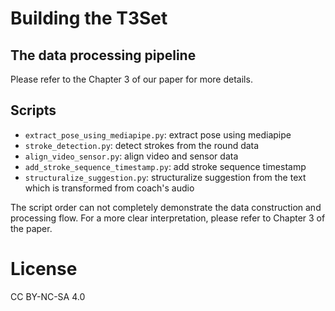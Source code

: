 # Building the T3Set
## The data processing pipeline
Please refer to the Chapter 3 of our paper for more details.

## Scripts
- `extract_pose_using_mediapipe.py`: extract pose using mediapipe
- `stroke_detection.py`: detect strokes from the round data
- `align_video_sensor.py`: align video and sensor data
- `add_stroke_sequence_timestamp.py`: add stroke sequence timestamp
- `structuralize_suggestion.py`: structuralize suggestion from the text which is transformed from coach's audio

The script order can not completely demonstrate the data construction and processing flow. 
For a more clear interpretation, please refer to Chapter 3 of the paper.
# License
CC BY-NC-SA 4.0